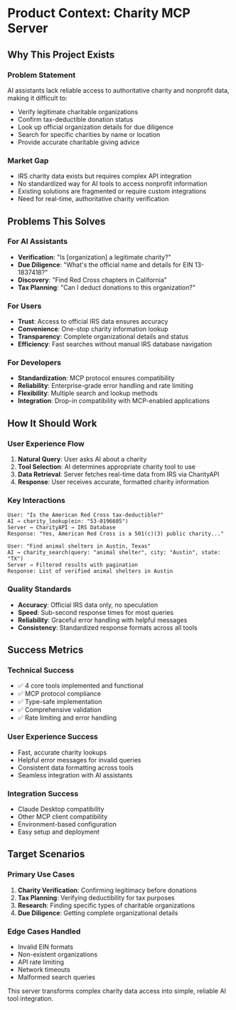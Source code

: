 # Product Context: Charity MCP Server

## Why This Project Exists

### Problem Statement
AI assistants lack reliable access to authoritative charity and nonprofit data, making it difficult to:
- Verify legitimate charitable organizations
- Confirm tax-deductible donation status
- Look up official organization details for due diligence
- Search for specific charities by name or location
- Provide accurate charitable giving advice

### Market Gap
- IRS charity data exists but requires complex API integration
- No standardized way for AI tools to access nonprofit information
- Existing solutions are fragmented or require custom integrations
- Need for real-time, authoritative charity verification

## Problems This Solves

### For AI Assistants
- **Verification**: "Is [organization] a legitimate charity?"
- **Due Diligence**: "What's the official name and details for EIN 13-1837418?"
- **Discovery**: "Find Red Cross chapters in California"
- **Tax Planning**: "Can I deduct donations to this organization?"

### For Users
- **Trust**: Access to official IRS data ensures accuracy
- **Convenience**: One-stop charity information lookup
- **Transparency**: Complete organizational details and status
- **Efficiency**: Fast searches without manual IRS database navigation

### For Developers
- **Standardization**: MCP protocol ensures compatibility
- **Reliability**: Enterprise-grade error handling and rate limiting
- **Flexibility**: Multiple search and lookup methods
- **Integration**: Drop-in compatibility with MCP-enabled applications

## How It Should Work

### User Experience Flow
1. **Natural Query**: User asks AI about a charity
2. **Tool Selection**: AI determines appropriate charity tool to use
3. **Data Retrieval**: Server fetches real-time data from IRS via CharityAPI
4. **Response**: User receives accurate, formatted charity information

### Key Interactions
```
User: "Is the American Red Cross tax-deductible?"
AI → charity_lookup(ein: "53-0196605")
Server → CharityAPI → IRS Database
Response: "Yes, American Red Cross is a 501(c)(3) public charity..."

User: "Find animal shelters in Austin, Texas"
AI → charity_search(query: "animal shelter", city: "Austin", state: "TX")
Server → Filtered results with pagination
Response: List of verified animal shelters in Austin
```

### Quality Standards
- **Accuracy**: Official IRS data only, no speculation
- **Speed**: Sub-second response times for most queries
- **Reliability**: Graceful error handling with helpful messages
- **Consistency**: Standardized response formats across all tools

## Success Metrics

### Technical Success
- ✅ 4 core tools implemented and functional
- ✅ MCP protocol compliance
- ✅ Type-safe implementation
- ✅ Comprehensive validation
- ✅ Rate limiting and error handling

### User Experience Success
- Fast, accurate charity lookups
- Helpful error messages for invalid queries
- Consistent data formatting across tools
- Seamless integration with AI assistants

### Integration Success
- Claude Desktop compatibility
- Other MCP client compatibility
- Environment-based configuration
- Easy setup and deployment

## Target Scenarios

### Primary Use Cases
1. **Charity Verification**: Confirming legitimacy before donations
2. **Tax Planning**: Verifying deductibility for tax purposes
3. **Research**: Finding specific types of charitable organizations
4. **Due Diligence**: Getting complete organizational details

### Edge Cases Handled
- Invalid EIN formats
- Non-existent organizations
- API rate limiting
- Network timeouts
- Malformed search queries

This server transforms complex charity data access into simple, reliable AI tool integration.
